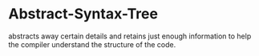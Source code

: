 # Abstract-Syntax-Tree
abstracts away certain details and retains just enough information to help the compiler understand the structure of the code.
